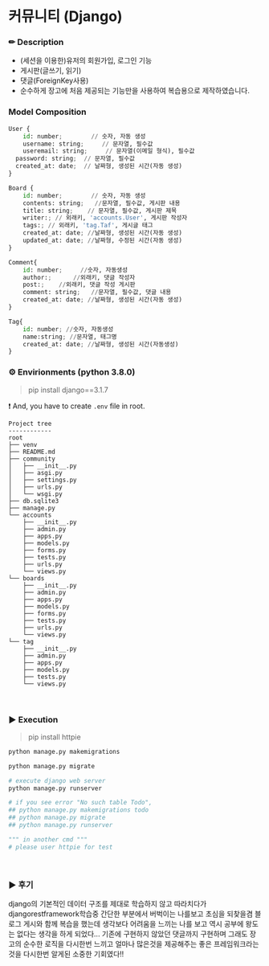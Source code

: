# 커뮤니티 (Django)

### ✏ Description

- (세션을 이용한)유저의 회원가입, 로그인 기능
- 게시판(글쓰기, 읽기)
- 댓글(ForeignKey사용)
- 순수하게 장고에 처음 제공되는 기능만을 사용하여 복습용으로 제작하였습니다.


### Model Composition

```python
User {
	id: number;        // 숫자, 자동 생성
	username: string;     // 문자열, 필수값
	useremail: string;     // 문자열(이메일 형식), 필수값
  password: string;  // 문자열, 필수값
  created_at: date;  // 날짜형, 생성된 시간(자동 생성)
}

Board {
    id: number;        // 숫자, 자동 생성
    contents: string;   //문자열, 필수값, 게시판 내용
    title: string;    // 문자열, 필수값, 게시판 제목
    writer:; // 외래키, 'accounts.User', 게시판 작성자
    tags:; // 외래키, 'tag.Taf', 게시글 태그
    created_at: date; //날짜형, 생성된 시간(자동 생성)
    updated_at: date; //날짜형, 수정된 시간(자동 생성)
}

Comment{
    id: number;     //숫자, 자동생성
    author:;      //외래키, 댓글 작성자
    post:;    //외래키, 댓글 작성 게시판
    comment: string;   //문자열, 필수값, 댓글 내용
    created_at: date; //날짜형, 생성된 시간(자동 생성)
}

Tag{
    id: number; //숫자, 자동생성
    name:string; //문자열, 태그명
    created_at: date; //날짜형, 생성된 시간(자동생성) 
}

```

### ⚙ Envirionments (python 3.8.0)

> pip install django==3.1.7


❗ And, you have to create `.env` file in root.

```
Project tree
------------
root
├── venv
├── README.md
├── community
│   ├── __init__.py
│   ├── asgi.py
│   ├── settings.py
│   ├── urls.py
│   └── wsgi.py
├── db.sqlite3
├── manage.py
└── accounts
    ├── __init__.py
    ├── admin.py
    ├── apps.py
    ├── models.py
    ├── forms.py
    ├── tests.py
    ├── urls.py
    └── views.py
└── boards
    ├── __init__.py
    ├── admin.py
    ├── apps.py
    ├── models.py
    ├── forms.py
    ├── tests.py
    ├── urls.py
    └── views.py
└── tag
    ├── __init__.py
    ├── admin.py
    ├── apps.py
    ├── models.py
    ├── tests.py
    └── views.py
```

<br>



### ▶ Execution

> pip install httpie

```python
python manage.py makemigrations

python manage.py migrate

# execute django web server
python manage.py runserver

# if you see error "No such table Todo",
## python manage.py makemigrations todo
## python manage.py migrate
## python manage.py runserver

""" in another cmd """
# please user httpie for test

```

<br>


### ▶ 후기
django의 기본적인 데이터 구조를 제대로 학습하지 않고 따라치다가 
djangorestframework학습중 간단한 부분에서 버벅이는 나를보고
초심을 되찾을겸 블로그 게시와 함께 복습을 했는데 생각보다 어려움을
느끼는 나를 보고 역시 공부에 왕도는 없다는 생각을 하게 되었다...
기존에 구현하지 않았던 댓글까지 구현하며 그래도 장고의 순수한 로직을
다시한번 느끼고 얼마나 많은것을 제공해주는 좋은 프레임워크라는것을
다시한번 알게된 소중한 기회였다!! 
